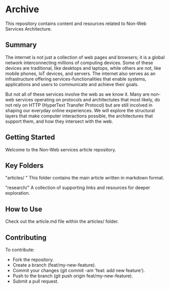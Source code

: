 # Archive

This repository contains content and resources related to Non-Web Services Architecture.

## Summary

The internet is not just a collection of web pages and browsers; it is a global network interconnecting millions of computing devices. Some of these devices are traditional, like desktops and laptops, while others are not, like mobile phones, IoT devices, and servers. The internet also serves as an infrastructure offering services-functionalities that enable systems, applications and users to communicate and achieve their goals.

But not all of these services involve the web as we know it. Many are non-web services  operating on protocols and architectutes that most likely, do not rely on HTTP (HyperText Transfer Protocol) but are still incolved in shaping our everyday online experiences. We will explore the structural layers that make computer interactions possible, the architectures that support them, and how they intersect with the web.


## Getting Started

Welcome to the Non-Web services article repository. 

## Key Folders

"articles/ "
This folder contains the main article written in markdown format.

"research/"
A collection of supporting links and resources for deeper exploration.


## How to Use

Check out the article.md file within the articles/ folder.

## Contributing

To contribute:
- Fork the repository.
- Create a branch (feat/my-new-feature).
- Commit your changes (git commit -am 'feat: add new feature').
- Push to the branch (git push origin feat/my-new-feature).
- Submit a pull request.


